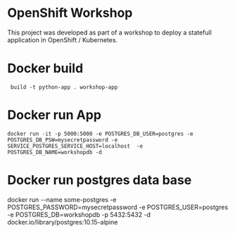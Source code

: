 OpenShift Workshop
=========================

This project was developed as part of a workshop to deploy a statefull application in OpenShift / Kubernetes.


Docker build
============
``` build -t python-app . workshop-app```

Docker run App
============

```docker run -it -p 5000:5000 -e POSTGRES_DB_USER=postgres -e POSTGRES_DB_PSW=mysecretpassword -e SERVICE_POSTGRES_SERVICE_HOST=localhost  -e POSTGRES_DB_NAME=workshopdb -d ```


Docker run postgres data base
============


docker run --name some-postgres -e POSTGRES_PASSWORD=mysecretpassword -e POSTGRES_USER=postgres -e POSTGRES_DB=workshopdb -p 5432:5432 -d docker.io/library/postgres:10.15-alpine
